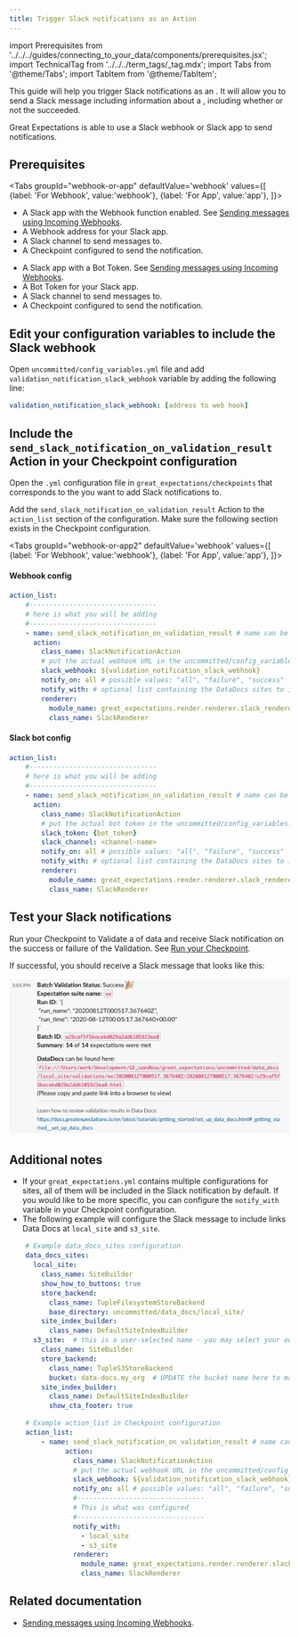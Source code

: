 ```yaml
---
title: Trigger Slack notifications as an Action
---
```

import Prerequisites from '../../../guides/connecting_to_your_data/components/prerequisites.jsx';
import TechnicalTag from '../../../term_tags/_tag.mdx';
import Tabs from '@theme/Tabs';
import TabItem from '@theme/TabItem';

This guide will help you trigger Slack notifications as an <TechnicalTag tag="action" text="Action" />.
It will allow you to send a Slack message including information about a <TechnicalTag tag="validation_result" text="Validation Result" />, including whether or not the <TechnicalTag tag="validation" text="Validation" /> succeeded.

Great Expectations is able to use a Slack webhook or Slack app to send notifications.

## Prerequisites 

<Tabs
  groupId="webhook-or-app"
  defaultValue='webhook'
  values={[
  {label: 'For Webhook', value:'webhook'},
  {label: 'For App', value:'app'},
  ]}>

<TabItem value="webhook">

<Prerequisites>

- A Slack app with the Webhook function enabled. See [Sending messages using Incoming Webhooks](https://api.slack.com/messaging/webhooks#).
- A Webhook address for your Slack app.
- A Slack channel to send messages to.
- A Checkpoint configured to send the notification.

</Prerequisites>

</TabItem>

<TabItem value="app">

<Prerequisites>

- A Slack app with a Bot Token. See [Sending messages using Incoming Webhooks](https://api.slack.com/messaging/webhooks#).
- A Bot Token for your Slack app.
- A Slack channel to send messages to.
- A Checkpoint configured to send the notification.

</Prerequisites>

</TabItem>

</Tabs>

## Edit your configuration variables to include the Slack webhook

Open `uncommitted/config_variables.yml` file and add `validation_notification_slack_webhook` variable by adding the following line:

```YAML title="YAML"
validation_notification_slack_webhook: [address to web hook]
```

## Include the `send_slack_notification_on_validation_result` Action in your Checkpoint configuration

Open the `.yml` configuration file in `great_expectations/checkpoints` that corresponds to the <TechnicalTag tag="checkpoint" text="Checkpoint" /> you want to add Slack notifications to.  

Add the `send_slack_notification_on_validation_result` Action to the `action_list` section of the configuration. Make sure the following section exists in the Checkpoint configuration.

<Tabs
  groupId="webhook-or-app2"
  defaultValue='webhook'
  values={[
  {label: 'For Webhook', value:'webhook'},
  {label: 'For App', value:'app'},
  ]}>

<TabItem value="webhook">

#### Webhook config

```YAML title="YAML"
action_list:
    #--------------------------------
    # here is what you will be adding
    #--------------------------------
    - name: send_slack_notification_on_validation_result # name can be set to any value
      action:
        class_name: SlackNotificationAction
        # put the actual webhook URL in the uncommitted/config_variables.yml file
        slack_webhook: ${validation_notification_slack_webhook}
        notify_on: all # possible values: "all", "failure", "success"
        notify_with: # optional list containing the DataDocs sites to include in the notification. Defaults to including links to all configured sites.
        renderer:
          module_name: great_expectations.render.renderer.slack_renderer
          class_name: SlackRenderer
```

</TabItem>

<TabItem value="app">

#### Slack bot config

```YAML title="YAML"
action_list:
    #--------------------------------
    # here is what you will be adding
    #--------------------------------
    - name: send_slack_notification_on_validation_result # name can be set to any value
      action:
        class_name: SlackNotificationAction
        # put the actual bot token in the uncommitted/config_variables.yml file
        slack_token: {bot_token}
        slack_channel: <channel-name>
        notify_on: all # possible values: "all", "failure", "success"
        notify_with: # optional list containing the DataDocs sites to include in the notification. Defaults to including links to all configured sites.
        renderer:
          module_name: great_expectations.render.renderer.slack_renderer
          class_name: SlackRenderer
```

</TabItem>

</Tabs>

## Test your Slack notifications

Run your Checkpoint to Validate a <TechnicalTag tag="batch" text="Batch" /> of data and receive Slack notification on the success or failure of the <TechnicalTag tag="expectation_suite" text="Expectation Suite's" /> Validation. See [Run your Checkpoint](../checkpoints/how_to_create_a_new_checkpoint.md).

  If successful, you should receive a Slack message that looks like this:

![slack_notification_example](../../../images/slack_notification_example.png)


## Additional notes

- If your `great_expectations.yml` contains multiple configurations for <TechnicalTag tag="data_docs" text="Data Docs" /> sites, all of them will be included in the Slack notification by default. If you would like to be more specific, you can configure the `notify_with` variable in your Checkpoint configuration.
- The following example will configure the Slack message to include links Data Docs at `local_site` and `s3_site`.

```YAML title="YAML"
    # Example data_docs_sites configuration
    data_docs_sites:
      local_site:
        class_name: SiteBuilder
        show_how_to_buttons: true
        store_backend:
          class_name: TupleFilesystemStoreBackend
          base_directory: uncommitted/data_docs/local_site/
        site_index_builder:
          class_name: DefaultSiteIndexBuilder
      s3_site:  # this is a user-selected name - you may select your own
        class_name: SiteBuilder
        store_backend:
          class_name: TupleS3StoreBackend
          bucket: data-docs.my_org  # UPDATE the bucket name here to match the bucket you configured above.
        site_index_builder:
          class_name: DefaultSiteIndexBuilder
          show_cta_footer: true
```

```YAML title="YAML"
    # Example action_list in Checkpoint configuration   
    action_list:
        - name: send_slack_notification_on_validation_result # name can be set to any value
              action:
                class_name: SlackNotificationAction
                # put the actual webhook URL in the uncommitted/config_variables.yml file
                slack_webhook: ${validation_notification_slack_webhook}
                notify_on: all # possible values: "all", "failure", "success"
                #--------------------------------
                # This is what was configured
                #--------------------------------
                notify_with:
                  - local_site
                  - s3_site
                renderer:
                  module_name: great_expectations.render.renderer.slack_renderer
                  class_name: SlackRenderer
```


## Related documentation

- [Sending messages using Incoming Webhooks](https://api.slack.com/messaging/webhooks#).
